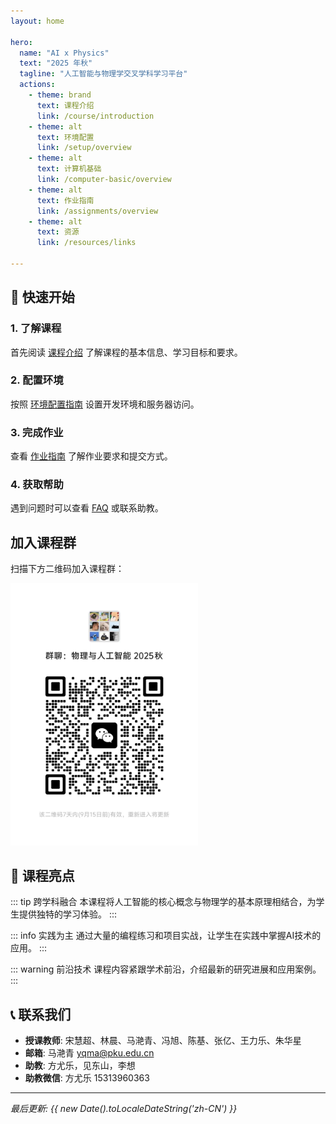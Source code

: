 ```yaml
---
layout: home

hero:
  name: "AI x Physics"
  text: "2025 年秋"
  tagline: "人工智能与物理学交叉学科学习平台"
  actions:
    - theme: brand
      text: 课程介绍
      link: /course/introduction
    - theme: alt
      text: 环境配置
      link: /setup/overview
    - theme: alt
      text: 计算机基础
      link: /computer-basic/overview
    - theme: alt
      text: 作业指南
      link: /assignments/overview
    - theme: alt
      text: 资源
      link: /resources/links

---
```


## 🚀 快速开始

### 1. 了解课程
首先阅读 [课程介绍](./course/introduction) 了解课程的基本信息、学习目标和要求。

### 2. 配置环境
按照 [环境配置指南](./setup/overview) 设置开发环境和服务器访问。

### 3. 完成作业
查看 [作业指南](./assignments/overview) 了解作业要求和提交方式。

### 4. 获取帮助
遇到问题时可以查看 [FAQ](./resources/faq) 或联系助教。

## 加入课程群

扫描下方二维码加入课程群：

<img src="./wechat.jpg" alt="课程群二维码" width="300" />

## 🎯 课程亮点

::: tip 跨学科融合
本课程将人工智能的核心概念与物理学的基本原理相结合，为学生提供独特的学习体验。
:::

::: info 实践为主
通过大量的编程练习和项目实战，让学生在实践中掌握AI技术的应用。
:::

::: warning 前沿技术
课程内容紧跟学术前沿，介绍最新的研究进展和应用案例。
:::

## 📞 联系我们

- **授课教师**: 宋慧超、林晨、马滟青、冯旭、陈基、张亿、王力乐、朱华星
- **邮箱**: 马滟青 yqma@pku.edu.cn
- **助教**: 方尤乐，见东山，李想
- **助教微信**: 方尤乐 15313960363

---

*最后更新: {{ new Date().toLocaleDateString('zh-CN') }}*
